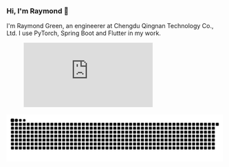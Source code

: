 ### Hi, I'm Raymond 👋

I'm Raymond Green, an engineerer at Chengdu Qingnan Technology Co., Ltd. I use PyTorch, Spring Boot and Flutter in my work.

<figure><embed src="https://wakatime.com/share/@e2cc20d3-8e58-403d-ba7e-93defa89b28b/710903c0-323c-44bc-98ad-79127e1476ce.svg"></embed></figure>

<picture>
  <source media="(prefers-color-scheme: light)" srcset="https://raw.githubusercontent.com/Dandelight/dandelight/output/github-snake.svg" />
  <source media="(prefers-color-scheme: dark)" srcset="https://raw.githubusercontent.com/Dandelight/dandelight/output/github-snake-dark.svg" />
  <img alt="github-snake" src="https://raw.githubusercontent.com/Dandelight/dandelight/output/github-snake-dark.svg" />
</picture>
